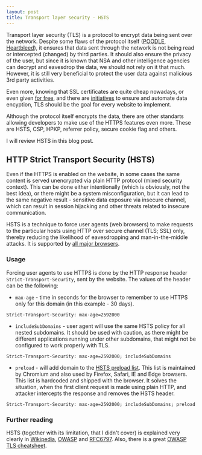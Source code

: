 ```yaml
---
layout: post
title: Transport layer security - HSTS
---
```


Transport layer security (TLS) is a protocol to encrypt data being sent over the network. Despite some flaws of the protocol itself ([POODLE], [Heartbleed]), it ensures that data sent through the network is not being read or intercepted (changed) by third parties. It should also ensure the privacy of the user, but since it is known that NSA and other intelligence agencies can decrypt and eavesdrop the data, we should not rely on it that much. However, it is still very beneficial to protect the user data against malicious 3rd party activities.

Even more, knowing that SSL certificates are quite cheap nowadays, or even given [for free][startssl], and there are [initiatives][letsencrypt] to ensure and automate data encyption, TLS should be the goal for every website to implement.

Although the protocol itself encrypts the data, there are other standarts allowing developers to make use of the HTTPS features even more. These are HSTS, CSP, HPKP, referrer policy, secure cookie flag and others.

I will review HSTS in this blog post.

## HTTP Strict Transport Security (HSTS)

Even if the HTTPS is enabled on the website, in some cases the same content is served unencrypted via plain HTTP protocol (mixed security context). This can be done either intentionally (which is obviously, not the best idea), or there might be a system misconfiguration, but it can lead to the same negative result - sensitive data exposure via insecure channel, which can result in session hijacking and other threats related to insecure communication.

HSTS is a technique to force user agents (web browsers) to make requests to the particular hosts using HTTP over secure channel (TLS; SSL) only, thereby reducing the likelihood of eavesdropping and man-in-the-middle attacks. It is supported by [all major browsers][caniuse-hsts].

### Usage

Forcing user agents to use HTTPS is done by the HTTP response header `Strict-Transport-Security`, sent by the website. The values of the header can be the following:

* `max-age` - time in seconds for the browser to remember to use HTTPS only for this domain (in this example - 30 days).

```
Strict-Transport-Security: max-age=2592000
```

* `includeSubDomains` - user agent will use the same HSTS policy for all nested subdomains. It should be used with caution, as there might be different applications running under other subdomains, that might not be configured to work properly with TLS.

```
Strict-Transport-Security: max-age=2592000; includeSubDomains
```

* `preload` - will add domain to the [HSTS preload list][hsts-preload]. This list is maintained by Chromium and also used by Firefox, Safari, IE and Edge browsers. This list is hardcoded and shipped with the browser. It solves the situation, when the first client request is made using plain HTTP, and attacker intercepts the response and removes the HSTS header.

```
Strict-Transport-Security: max-age=2592000; includeSubDomains; preload
```

### Further reading

HSTS (together with its limitation, that I didn't cover) is explained very clearly in [Wikipedia][hsts-wikipedia], [OWASP][hsts-owasp] and [RFC6797]. Also, there is a great [OWASP TLS cheatsheet].

[hsts-wikipedia]: https://en.wikipedia.org/wiki/HTTP_Strict_Transport_Security
[hsts-owasp]: https://www.owasp.org/index.php/HTTP_Strict_Transport_Security
[hsts-preload]: https://hstspreload.appspot.com/
[RFC6797]: https://tools.ietf.org/html/rfc6797
[OWASP TLS cheatsheet]: https://www.owasp.org/index.php/Transport_Layer_Protection_Cheat_Sheet
[startssl]: https://www.startssl.com
[letsencrypt]: https://letsencrypt.org/
[POODLE]: https://en.wikipedia.org/wiki/POODLE
[Heartbleed]: https://en.wikipedia.org/wiki/Heartbleed
[caniuse-hsts]: http://caniuse.com/#feat=stricttransportsecurity
